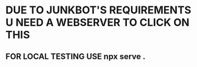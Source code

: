 # DUE TO JUNKBOT'S REQUIREMENTS U NEED A WEBSERVER TO CLICK ON THIS
## FOR LOCAL TESTING USE npx serve .